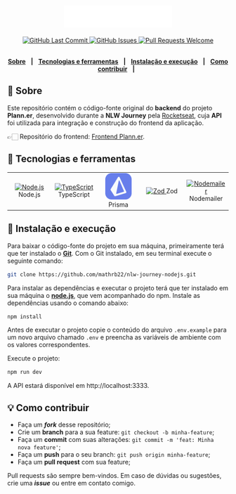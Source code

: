 <div align="center">
<img src=".github/logo.svg" alt="plann.er" style="height: 50px">
<br/>
<br/>
</div>
<div align="center">
   <a href="https://github.com/mathrb22/nlw-journey-nodejs/commits/main">
      <img alt="GitHub Last Commit" src="https://img.shields.io/github/last-commit/mathrb22/nlw-journey-nodejs">
   </a>
   <a href="https://github.com/mathrb22/nlw-journey-nodejs/issues">
      <img alt="GitHub Issues" src="https://img.shields.io/github/issues/mathrb22/nlw-journey-nodejs">
   </a>
   <a href="https://github.com/mathrb22/nlw-journey-nodejs/pulls">
      <img alt="Pull Requests Welcome" src="https://img.shields.io/badge/PRs-welcome-brightgreen.svg?style=flat-square">
   </a>
</div>

</br>
<div align="center">

[**Sobre**](#-sobre) &nbsp;&nbsp;**|**&nbsp;&nbsp;
[**Tecnologias e ferramentas**](#-tecnologias-e-ferramentas) &nbsp;&nbsp;**|**&nbsp;&nbsp;
[**Instalação e execução**](#-instalação-e-execução) &nbsp;&nbsp;**|**&nbsp;&nbsp;
[**Como contribuir**](#-como-contribuir) &nbsp;&nbsp;**|**&nbsp;&nbsp;

</div>

## 📃 Sobre

Este repositório contém o código-fonte original do **backend** do projeto **Plann.er**, desenvolvido durante a **NLW Journey** pela [Rocketseat](https://github.com/Rocketseat), cuja **API** foi utilizada para integração e construção do frontend da aplicação.

👉🏻 Repositório do frontend: [Frontend Plann.er](https://github.com/mathrb22/nlw-journey-frontend).

## 🚀 Tecnologias e ferramentas

<table>
  <tr>
    <td align="center" width="90">
      <a href="https://nodejs.org/" target="_blank" rel="noopener noreferrer">
        <img width="60" src="https://user-images.githubusercontent.com/25181517/183568594-85e280a7-0d7e-4d1a-9028-c8c2209e073c.png" alt="Node.js" title="Node.js"/>
      </a>
      <span>Node.js</span>
    </td>
    <td align="center" width="90">
      <a href="https://www.typescriptlang.org/">
        <img width="60" src="https://user-images.githubusercontent.com/25181517/183890598-19a0ac2d-e88a-4005-a8df-1ee36782fde1.png" alt="TypeScript" title="TypeScript"/>
      </a>
      <span>TypeScript</span>
    </td>
    <td align="center" width="90">
      <a href="https://www.prisma.io/" target="_blank" rel="noopener noreferrer">
        <img width="60" src="https://raw.githubusercontent.com/tandpfun/skill-icons/main/icons/Prisma.svg" alt="Prisma" title="Prisma"/>
      </a>
      <span>Prisma</span>
    </td>
    <td align="center" width="90">
      <a href="https://zod.dev" target="_blank" rel="noopener noreferrer">
        <img width="60" src="https://zod.dev/logo.svg" alt="Zod" title="Zod"/>
      </a>
      <span>Zod</span>
    </td>
    <td align="center" width="90">
      <a href="https://nodemailer.com/" target="_blank" rel="noopener noreferrer">
        <img width="60" src="https://nodemailer.com/nm_logo_200x136.png" alt="Nodemailer" title="Nodemailer"/>
      </a>
      <span>Nodemailer</span>
    </td>
  </tr>
</table>

## 🔧 Instalação e execução

Para baixar o código-fonte do projeto em sua máquina, primeiramente terá que ter instalado o [**Git**](https://git-scm.com/).
Com o Git instalado, em seu terminal execute o seguinte comando:

```bash
git clone https://github.com/mathrb22/nlw-journey-nodejs.git
```

Para instalar as dependências e executar o projeto terá que ter instalado em sua máquina o [**node.js**](https://nodejs.org/en/), que vem acompanhado do npm. Instale as dependências usando o comando abaixo:

```bash
npm install
```

Antes de executar o projeto copie o conteúdo do arquivo `.env.example` para um novo arquivo chamado `.env` e preencha as variáveis de ambiente com os valores correspondentes.

Execute o projeto:

```bash
npm run dev
```

A API estará disponível em http://localhost:3333.

## 💡 Como contribuir

- Faça um **_fork_** desse repositório;
- Crie um **branch** para a sua feature: `git checkout -b minha-feature`;
- Faça um **commit** com suas alterações: `git commit -m 'feat: Minha nova feature'`;
- Faça um **push** para o seu branch: `git push origin minha-feature`;
- Faça um **pull request** com sua feature;

Pull requests são sempre bem-vindos. Em caso de dúvidas ou sugestões, crie uma _**issue**_ ou entre em contato comigo.
